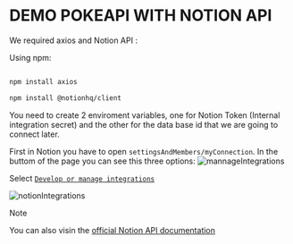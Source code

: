 #  DEMO POKEAPI WITH NOTION API 

We required axios and Notion API : 

Using npm: 

```bash

npm install axios

```


```bash
npm install @notionhq/client
```

You need to create 2 enviroment variables, one for Notion Token (Internal integration secret) and the other for the data base id that we are going to connect later.

First in Notion you have to open `settingsAndMembers/myConnection`. In the buttom of the page you can see this three options: 
![mannageIntegrations](https://github.com/xVrzBx/Hacktion/assets/91161604/a9a978cc-f48d-4e77-8fdc-41db6dbad297)

Select <a href="https://www.notion.so/my-integrations">`Develop or manage integrations` </a> 

![notionIntegrations](https://github.com/xVrzBx/Hacktion/assets/91161604/89cc62f2-e13c-4084-8e18-ae97f936c1dc)


>[!NOTE]
> You can also visin the <a href="https://developers.notion.com/">official Notion API documentation</a>
